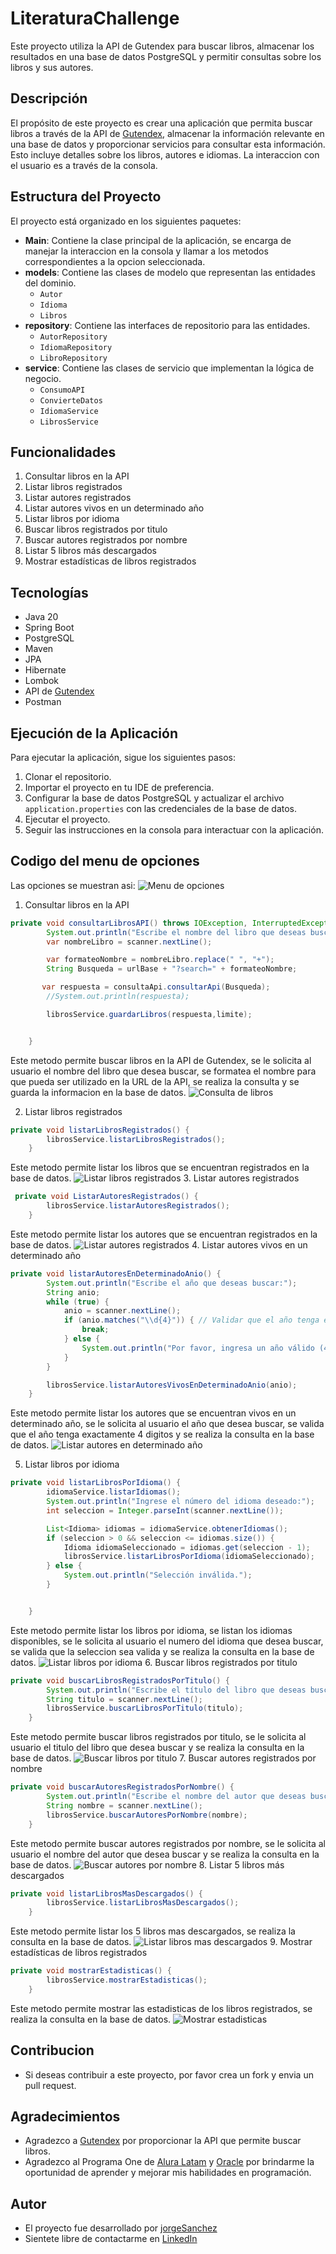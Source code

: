 # LiteraturaChallenge
Este proyecto utiliza la API de Gutendex para buscar libros, almacenar los resultados en una base de datos PostgreSQL y permitir consultas sobre los libros y sus autores.

## Descripción

El propósito de este proyecto es crear una aplicación que permita buscar libros a través de la API de [Gutendex](https://gutendex.com/), almacenar la información relevante en una base de datos y proporcionar servicios para consultar esta información. Esto incluye detalles sobre los libros, autores e idiomas.
La interaccion con el usuario es a través de la consola.

## Estructura del Proyecto

El proyecto está organizado en los siguientes paquetes:

- **Main**: Contiene la clase principal de la aplicación, se encarga de manejar la interaccion en la consola y
llamar a los metodos correspondientes a la opcion seleccionada.
- **models**: Contiene las clases de modelo que representan las entidades del dominio.
    - `Autor`
    - `Idioma`
    - `Libros`
- **repository**: Contiene las interfaces de repositorio para las entidades.
    - `AutorRepository`
    - `IdiomaRepository`
    - `LibroRepository`
- **service**: Contiene las clases de servicio que implementan la lógica de negocio.
    - `ConsumoAPI`
    - `ConvierteDatos`
    - `IdiomaService`
    - `LibrosService`
## Funcionalidades
   1. Consultar libros en la API
   2. Listar libros registrados
   3. Listar autores registrados
   4. Listar autores vivos en un determinado año
   5. Listar libros por idioma
   6. Buscar libros registrados por titulo
   7. Buscar autores registrados por nombre
   8. Listar 5 libros más descargados
   9. Mostrar estadísticas de libros registrados

## Tecnologías
  * Java 20
  * Spring Boot
  * PostgreSQL
  * Maven
  * JPA
  * Hibernate
  * Lombok
  * API de [Gutendex](https://gutendex.com/)
  * Postman

## Ejecución de la Aplicación

Para ejecutar la aplicación, sigue los siguientes pasos:
1. Clonar el repositorio.
2. Importar el proyecto en tu IDE de preferencia.
2. Configurar la base de datos PostgreSQL y actualizar el archivo `application.properties` con las credenciales de la base de datos.
3. Ejecutar el proyecto.
4. Seguir las instrucciones en la consola para interactuar con la aplicación.

## Codigo del menu de opciones
Las opciones se muestran asi:
![Menu de opciones](/images/menu.png)
1. Consultar libros en la API
```java
private void consultarLibrosAPI() throws IOException, InterruptedException {
        System.out.println("Escribe el nombre del libro que deseas buscar");
        var nombreLibro = scanner.nextLine();

        var formateoNombre = nombreLibro.replace(" ", "+");
        String Busqueda = urlBase + "?search=" + formateoNombre;

       var respuesta = consultaApi.consultarApi(Busqueda);
        //System.out.println(respuesta);

        librosService.guardarLibros(respuesta,limite);


    }
```
Este metodo permite buscar libros en la API de Gutendex, se le solicita al usuario el nombre del libro que desea buscar,
se formatea el nombre para que pueda ser utilizado en la URL de la API, se realiza la consulta y se guarda la informacion
en la base de datos.
![Consulta de libros](/images/buscaLibrosApi.png)

2. Listar libros registrados
```java
private void listarLibrosRegistrados() {
        librosService.listarLibrosRegistrados();
    }
```
Este metodo permite listar los libros que se encuentran registrados en la base de datos.
![Listar libros registrados](/images/listarLibrosRegistrados.png)
3. Listar autores registrados
```java
 private void ListarAutoresRegistrados() {
        librosService.listarAutoresRegistrados();
    }
```
Este metodo permite listar los autores que se encuentran registrados en la base de datos.
![Listar autores registrados](/images/listarAutoresRegistrados.png)
4. Listar autores vivos en un determinado año
```java
private void listarAutoresEnDeterminadoAnio() {
        System.out.println("Escribe el año que deseas buscar:");
        String anio;
        while (true) {
            anio = scanner.nextLine();
            if (anio.matches("\\d{4}")) { // Validar que el año tenga exactamente 4 dígitos
                break;
            } else {
                System.out.println("Por favor, ingresa un año válido (4 dígitos, por ejemplo: 1879, 1998).");
            }
        }

        librosService.listarAutoresVivosEnDeterminadoAnio(anio);
    }
```
Este metodo permite listar los autores que se encuentran vivos en un determinado año, se le solicita al usuario el año que desea buscar,
se valida que el año tenga exactamente 4 digitos y se realiza la consulta en la base de datos.
![Listar autores en determinado año](/images/listarAutoresEnDeterminadoAnio.png)

5. Listar libros por idioma
```java
private void listarLibrosPorIdioma() {
        idiomaService.listarIdiomas();
        System.out.println("Ingrese el número del idioma deseado:");
        int seleccion = Integer.parseInt(scanner.nextLine());

        List<Idioma> idiomas = idiomaService.obtenerIdiomas();
        if (seleccion > 0 && seleccion <= idiomas.size()) {
            Idioma idiomaSeleccionado = idiomas.get(seleccion - 1);
            librosService.listarLibrosPorIdioma(idiomaSeleccionado);
        } else {
            System.out.println("Selección inválida.");
        }


    }
```
Este metodo permite listar los libros por idioma, se listan los idiomas disponibles, se le solicita al usuario el numero del idioma que desea buscar,
se valida que la seleccion sea valida y se realiza la consulta en la base de datos.
![Listar libros por idioma](/images/listarLibrosPorIdioma.png)
6. Buscar libros registrados por titulo
```java
private void buscarLibrosRegistradosPorTitulo() {
        System.out.println("Escribe el título del libro que deseas buscar:");
        String titulo = scanner.nextLine();
        librosService.buscarLibrosPorTitulo(titulo);
    }
```
Este metodo permite buscar libros registrados por titulo, se le solicita al usuario el titulo del libro que desea buscar y se realiza la consulta en la base de datos.
![Buscar libros por titulo](/images/buscarLibrosPorTitulo.png)
7. Buscar autores registrados por nombre
```java
private void buscarAutoresRegistradosPorNombre() {
        System.out.println("Escribe el nombre del autor que deseas buscar:");
        String nombre = scanner.nextLine();
        librosService.buscarAutoresPorNombre(nombre);
    }
```
Este metodo permite buscar autores registrados por nombre, se le solicita al usuario el nombre del autor que desea buscar y se realiza la consulta en la base de datos.
![Buscar autores por nombre](/images/buscarAutoresPorNombre.png)
8. Listar 5 libros más descargados
```java
private void listarLibrosMasDescargados() {
        librosService.listarLibrosMasDescargados();
    }
```
Este metodo permite listar los 5 libros mas descargados, se realiza la consulta en la base de datos.
![Listar libros mas descargados](/images/listarLibrosMasDescargados.png)
9. Mostrar estadísticas de libros registrados
```java
private void mostrarEstadisticas() {
        librosService.mostrarEstadisticas();
    }
```
Este metodo permite mostrar las estadisticas de los libros registrados, se realiza la consulta en la base de datos.
![Mostrar estadisticas](/images/mostrarEstadisticas.png)
## Contribucion
- Si deseas contribuir a este proyecto, por favor crea un fork y envia un pull request.
## Agradecimientos
- Agradezco a [Gutendex](https://gutendex.com/) por proporcionar la API que permite buscar libros.
- Agradezco al Programa One de [Alura Latam](https://www.linkedin.com/company/alura-latam/) y [Oracle](https://www.linkedin.com/company/oracle/) por brindarme 
la oportunidad de aprender y mejorar mis habilidades en programación.
## Autor
- El proyecto fue desarrollado por [jorgeSanchez](https://github.com/jascmen)
- Sientete libre de contactarme en [LinkedIn](https://www.linkedin.com/in/jorge-anthony-sanchez-chavez/)
